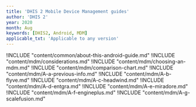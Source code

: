 ```yaml
---
title: 'DHIS 2 Mobile Device Management guides'
author: 'DHIS 2'
year: 2020
month: Aug
keywords: [DHIS2, Android, MDM]
applicable_txt: 'Applicable to any version'
---
```

<!--DHIS2-SECTION-ID:index-->

!INCLUDE "content/common/about-this-android-guide.md"
!INCLUDE "content/mdm/considerations.md"
!INCLUDE "content/mdm/choosing-an-mdm.md"
!INCLUDE "content/mdm/comparison-chart.md"
!INCLUDE "content/mdm/A-a-previous-info.md"
!INCLUDE "content/mdm/A-b-flyve.md"
!INCLUDE "content/mdm/A-c-headwind.md"
!INCLUDE "content/mdm/A-d-entgra.md"
!INCLUDE "content/mdm/A-e-miradore.md"
!INCLUDE "content/mdm/A-f-engineplus.md"
!INCLUDE "content/mdm/A-g-scalefusion.md"
